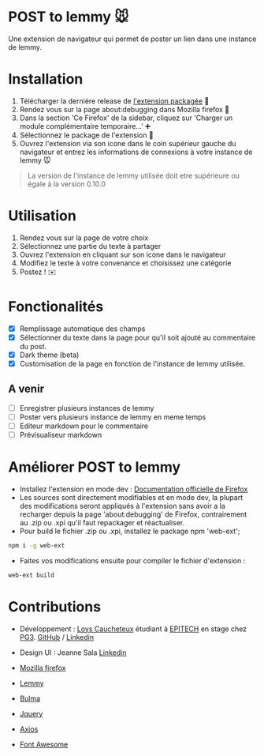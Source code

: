 # POST to lemmy :mouse:

Une extension de navigateur qui permet de poster un lien dans une instance de lemmy.

# Installation
1. Télécharger la dernière release de [l'extension packagée](https://github.com/NiceOpenSource/posttolemmy/releases/tag/0.1) :file_folder:
2. Rendez vous sur la page about:debugging dans Mozilla firefox :bug:
3. Dans la section 'Ce Firefox' de la sidebar, cliquez sur 'Charger un module complémentaire temporaire...' :heavy_plus_sign:
4. Sélectionnez le package de l'extension :open_file_folder:
5. Ouvrez l'extension via son icone dans le coin supérieur gauche du navigateur et entrez les informations de connexions à votre instance de lemmy :mouse:

> La version de l'instance de lemmy utilisée doit etre supérieure ou égale à la version 0.10.0

# Utilisation
1. Rendez vous sur la page de votre choix
2. Sélectionnez une partie du texte à partager
3. Ouvrez l'extension en cliquant sur son icone dans le navigateur
4. Modifiez le texte à votre convenance et choisissez une catégorie
5. Postez ! :envelope:

# Fonctionalités
- [x] Remplissage automatique des champs
- [x] Sélectionner du texte dans la page pour qu'il soit ajouté au commentaire du post.
- [x] Dark theme (beta)
- [x] Customisation de la page en fonction de l'instance de lemmy utilisée.

## A venir
- [ ] Enregistrer plusieurs instances de lemmy
- [ ] Poster vers plusieurs instance de lemmy en meme temps
- [ ] Editeur markdown pour le commentaire
- [ ] Prévisualiseur markdown

# Améliorer POST to lemmy
* Installez l'extension en mode dev : [Documentation officielle de  Firefox](https://developer.mozilla.org/fr/docs/Mozilla/Add-ons/WebExtensions/Your_first_WebExtension#installing)
* Les sources sont directement modifiables et en mode dev, la plupart des modifications seront appliqués à l'extension sans avoir a la recharger depuis la page 'about:debugging' de Firefox, contrairement au .zip ou .xpi qu'il faut repackager et réactualiser.
* Pour build le fichier .zip ou .xpi, installez le package npm 'web-ext';
```bash
npm i -g web-ext
```
* Faites vos modifications ensuite pour compiler le fichier d'extension :
```bash
web-ext build
```

# Contributions
* Développement : [Loys Caucheteux](https://cv.loys.me)  étudiant à [EPITECH](https://github.com/Epitech) en stage chez [PG3](https://github.com/pg3io). [GitHub](https://github.com/gummyWalrus) / [Linkedin](https://www.linkedin.com/in/loys-caucheteux-a99655205/)
* Design UI : Jeanne Sala [Linkedin](https://www.linkedin.com/in/jeanne-sala-846a55208/)
 
* [Mozilla firefox](https://developer.mozilla.org/fr/firefox)
* [Lemmy](https://join-lemmy.org)
* [Bulma](https://bulma.io/)
* [Jquery](https://jquery.com/)
* [Axios](https://www.npmjs.com/package/axios)
* [Font Awesome](https://www.fontawesome.com)
